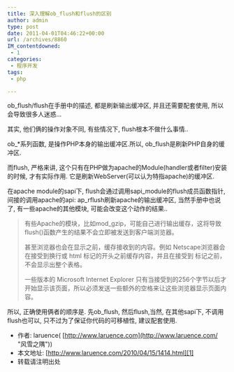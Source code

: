 ```yaml
---
title: 深入理解ob_flush和flush的区别
author: admin
type: post
date: 2011-04-01T04:46:22+00:00
url: /archives/8860
IM_contentdowned:
 - 1
categories:
 - 程序开发
tags:
 - php

---
```


ob_flush/flush在手册中的描述, 都是刷新输出缓冲区, 并且还需要配套使用, 所以会导致很多人迷惑…

其实, 他们俩的操作对象不同, 有些情况下, flush根本不做什么事情..

ob_*系列函数, 是操作PHP本身的输出缓冲区.所以, ob_flush是刷新PHP自身的缓冲区.

而flush, 严格来讲, 这个只有在PHP做为apache的Module(handler或者filter)安装的时候, 才有实际作用. 它是刷新WebServer(可以认为特指apache)的缓冲区.

在apache module的sapi下, flush会通过调用sapi\_module的flush成员函数指针, 间接的调用apache的api: ap\_rflush刷新apache的输出缓冲区, 当然手册中也说了, 有一些apache的其他模块, 可能会改变这个动作的结果..

> 有些Apache的模块，比如mod_gzip，可能自己进行输出缓存，这将导致flush()函数产生的结果不会立即被发送到客户端浏览器。
>
> 甚至浏览器也会在显示之前，缓存接收到的内容。例如 Netscape浏览器会在接受到换行或 html 标记的开头之前缓存内容，并且在接受到 标记之前，不会显示出整个表格。
>
> 一些版本的 Microsoft Internet Explorer 只有当接受到的256个字节以后才开始显示该页面，所以必须发送一些额外的空格来让这些浏览器显示页面内容。

所以, 正确使用俩者的顺序是. 先ob_flush, 然后flush,当然, 在其他sapi下, 不调用flush也可以, 只不过为了保证你代码的可移植性, 建议配套使用.

 * 作者: laruence( [http://www.laruence.com](http://www.laruence.com/ "风雪之隅"))
 * 本文地址: [http://www.laruence.com/2010/04/15/1414.html][1]
 * 转载请注明出处



 [1]: http://www.laruence.com/2010/04/15/1414.html "Permanet Link to 深入理解ob_flush和flush的区别"